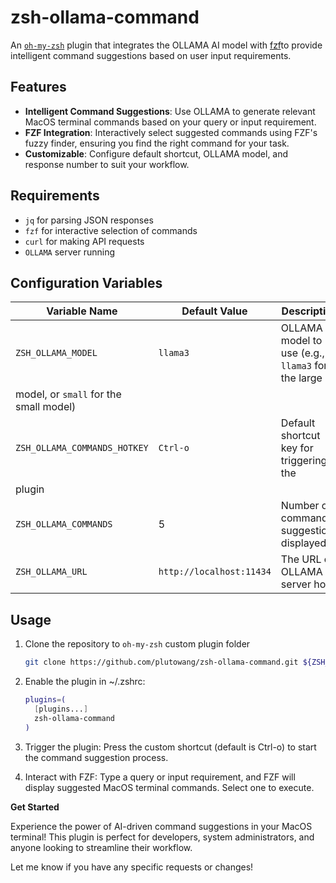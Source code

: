# zsh-ollama-command

An [`oh-my-zsh`](https://ohmyz.sh) plugin that integrates the OLLAMA AI model 
with [fzf](https://github.com/junegunn/fzf)to provide intelligent command 
suggestions based on user input requirements.

## Features

* **Intelligent Command Suggestions**: Use OLLAMA to generate relevant MacOS
  terminal commands based on your query or input requirement.
* **FZF Integration**: Interactively select suggested commands using FZF's fuzzy
  finder, ensuring you find the right command for your task.
* **Customizable**: Configure default shortcut, OLLAMA model, and response number
  to suit your workflow.

## Requirements

* `jq` for parsing JSON responses
* `fzf` for interactive selection of commands
* `curl` for making API requests
* `OLLAMA` server running

## Configuration Variables

| Variable Name                          | Default Value            | Description                                       |
|----------------------------------------|--------------------------|---------------------------------------------------|
| `ZSH_OLLAMA_MODEL`                     | `llama3`                 | OLLAMA model to use (e.g., `llama3` for the large |
| model, or `small` for the small model) |                          |                                                   |
| `ZSH_OLLAMA_COMMANDS_HOTKEY`           | `Ctrl-o`                 | Default shortcut key for triggering the           |
| plugin                                 |                          |                                                   |
| `ZSH_OLLAMA_COMMANDS`                  | 5                        | Number of command suggestions displayed           |
| `ZSH_OLLAMA_URL`                       | `http://localhost:11434` | The URL of OLLAMA server host                     |

## Usage

1. Clone the repository to `oh-my-zsh` custom plugin folder
    ```bash
    git clone https://github.com/plutowang/zsh-ollama-command.git ${ZSH_CUSTOM:-~/.oh-my-zsh/custom}/plugins/zsh-ollama-command
    ```

2. Enable the plugin in ~/.zshrc:
    ```bash
    plugins=(
      [plugins...]
      zsh-ollama-command
    )
    ```
3. Trigger the plugin: Press the custom shortcut (default is Ctrl-o) to start
   the command suggestion process.
4. Interact with FZF: Type a query or input requirement, and FZF will display
   suggested MacOS terminal commands. Select one to execute.

**Get Started**

Experience the power of AI-driven command suggestions in your MacOS terminal! This
plugin is perfect for developers, system administrators, and anyone looking to
streamline their workflow.

Let me know if you have any specific requests or changes!
